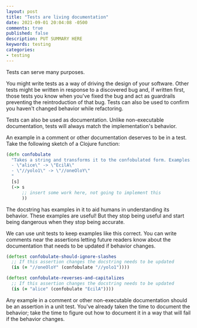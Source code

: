 ```yaml
---
layout: post
title: "Tests are living documentation"
date: 2021-09-01 20:04:08 -0500
comments: true
published: false
description: PUT SUMMARY HERE 
keywords: testing
categories: 
- testing
---
```


Tests can serve many purposes.

You might write tests as a way of driving the design of your software.
Other tests might be written in response to a discovered bug and, if written first, those tests you know when you've fixed the bug and act as guardrails preventing the reintroduction of that bug.
Tests can also be used to confirm you haven't changed behavior while refactoring.

Tests can also be used as documentation.
Unlike non-executable documentation, tests will always match the implementation's behavior.

An example in a comment or other documentation deserves to be in a test.
Take the following sketch of a Clojure function:

```clojure
(defn confobulate
  "Takes a string and transforms it to the confobulated form. Examples:
  - \"alice\" -> \"EcilA\"
  - \"//yolo1\" -> \"//oneOloY\"
  "
  [s]
  (-> s
      ;; insert some work here, not going to implement this
      ))
```

The docstring has examples in it to aid humans in understanding its behavior.
These examples are useful!
But they stop being useful and start being dangerous when they stop being accurate.

We can use unit tests to keep examples like this correct.
You can write comments near the assertions letting future readers know about the documentation that needs to be updated if behavior changes.

```clojure
(deftest confobulate-should-ignore-slashes
  ;; If this assertion changes the docstring needs to be updated
  (is (= "//oneOloY" (confobulate "//yolo1"))))

(deftest confobulate-reverses-and-capitalizes
  ;; If this assertion changes the docstring needs to be updated
  (is (= "alice" (confobulate "EcilA"))))
```

Any example in a comment or other non-executable documentation should be an assertion in a unit test.
You've already taken the time to document the behavior; take the time to figure out how to document it in a way that will fail if the behavior changes.

